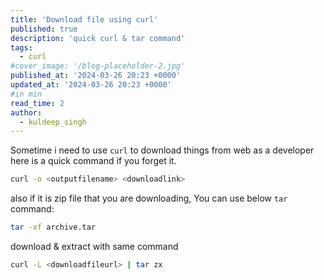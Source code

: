 ```yaml
---
title: 'Download file using curl'
published: true
description: 'quick curl & tar command'
tags: 
  - curl
#cover_image: '/blog-placeholder-2.jpg'
published_at: '2024-03-26 20:23 +0000'
updated_at: '2024-03-26 20:23 +0000'
#in min
read_time: 2 
author: 
  - kuldeep_singh
---
```

Sometime i need to use `curl` to download things from web as a developer here is a quick command if you forget it.

```bash
curl -o <outputfilename> <downloadlink>
```

also if it is zip file that you are downloading, You can use below `tar` command:
```bash
tar -xf archive.tar
```

download & extract with same command

```bash
curl -L <downloadfileurl> | tar zx
```

